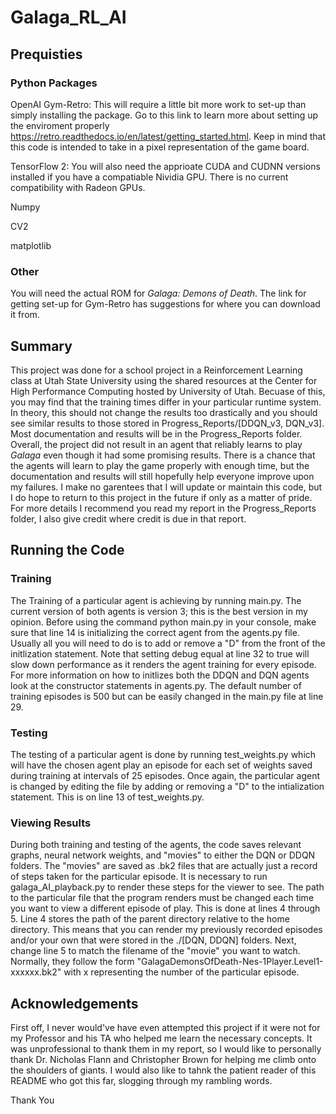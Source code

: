 # Galaga_RL_AI

## Prequisties
### Python Packages
OpenAI Gym-Retro:
This will require a little bit more work to set-up than simply installing the package. Go to this link to learn more about setting up the enviroment properly https://retro.readthedocs.io/en/latest/getting_started.html. Keep in mind that this code is intended to take in a pixel representation of the game board.

TensorFlow 2:
You will also need the apprioate CUDA and CUDNN versions installed if you have a compatiable Nividia GPU. There is no current compatibility with Radeon GPUs.

Numpy

CV2

matplotlib

### Other
You will need the actual ROM for _Galaga: Demons of Death_. The link for getting set-up for Gym-Retro has suggestions for where you can download it from.

## Summary
This project was done for a school project in a Reinforcement Learning class at Utah State University using the shared resources at the Center for High Performance Computing hosted by University of Utah. Becuase of this, you may find that the training times differ in your particular runtime system. In theory, this should not change the results too drastically and you should see similar results to those stored in Progress_Reports/[DDQN_v3, DQN_v3]. Most documentation and results will be in the Progress_Reports folder. Overall, the project did not result in an agent that reliably learns to play _Galaga_ even though it had some promising results. There is a chance that the agents will learn to play the game properly with enough time, but the documentation and results will still hopefully help everyone improve upon my failures. I make no garentees that I will update or maintain this code, but I do hope to return to this project in the future if only as a matter of pride. For more details I recommend you read my report in the Progress_Reports folder, I also give credit where credit is due in that report.

## Running the Code
### Training
The Training of a particular agent is achieving by running main.py. The current version of both agents is version 3; this is the best version in my opinion. Before using the command python main.py in your console, make sure that line 14 is initializing the correct agent from the agents.py file. Usually all you will need to do is to add or remove a "D" from the front of the initlization statement. Note that setting debug equal at line 32 to true will slow down performance as it renders the agent training for every episode. For more information on how to initlizes both the DDQN and DQN agents look at the constructor statements in agents.py. The default number of training episodes is 500 but can be easily changed in the main.py file at line 29.

### Testing
The testing of a particular agent is done by running test_weights.py which will have the chosen agent play an episode for each set of weights saved during training at intervals of 25 episodes. Once again, the particular agent is changed  by editing the file by adding or removing a "D" to the intialization statement. This is on line 13 of test_weights.py.

### Viewing Results
During both training and testing of the agents, the code saves relevant graphs, neural network weights, and "movies" to either the DQN or DDQN folders. The "movies" are saved as .bk2 files that are actually just a record of steps taken for the particular episode. It is necessary to run galaga_AI_playback.py to render these steps for the viewer to see. The path to the particular file that the program renders must be changed each time you want to view a different episode of play. This is done at lines 4 through 5. Line 4 stores the path of the parent directory relative to the home directory. This means that you can render my previously recorded episodes and/or your own that were stored in the ./[DQN, DDQN] folders. Next, change line 5 to match the filename of the "movie" you want to watch. Normally, they follow the form "GalagaDemonsOfDeath-Nes-1Player.Level1-xxxxxx.bk2" with x representing the number of the particular episode.

## Acknowledgements
First off, I never would've have even attempted this project if it were not for my Professor and his TA who helped me learn the necessary concepts. It was unprofessional to thank them in my report, so I would like to personally thank Dr. Nicholas Flann and Christopher Brown for helping me climb onto the shoulders of giants. I would also like to tahnk the patient reader of this README who got this far, slogging through my rambling words.

Thank You
